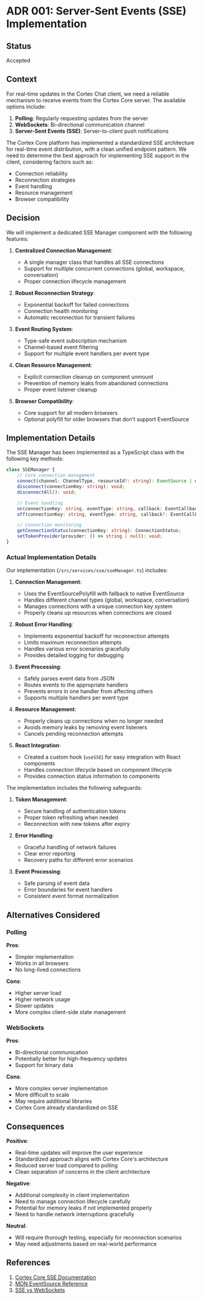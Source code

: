 # ADR 001: Server-Sent Events (SSE) Implementation

## Status

Accepted

## Context

For real-time updates in the Cortex Chat client, we need a reliable mechanism to receive events from the Cortex Core server. The available options include:

1. **Polling**: Regularly requesting updates from the server
2. **WebSockets**: Bi-directional communication channel
3. **Server-Sent Events (SSE)**: Server-to-client push notifications

The Cortex Core platform has implemented a standardized SSE architecture for real-time event distribution, with a clean unified endpoint pattern. We need to determine the best approach for implementing SSE support in the client, considering factors such as:

- Connection reliability
- Reconnection strategies
- Event handling
- Resource management
- Browser compatibility

## Decision

We will implement a dedicated SSE Manager component with the following features:

1. **Centralized Connection Management**:

    - A single manager class that handles all SSE connections
    - Support for multiple concurrent connections (global, workspace, conversation)
    - Proper connection lifecycle management

2. **Robust Reconnection Strategy**:

    - Exponential backoff for failed connections
    - Connection health monitoring
    - Automatic reconnection for transient failures

3. **Event Routing System**:

    - Type-safe event subscription mechanism
    - Channel-based event filtering
    - Support for multiple event handlers per event type

4. **Clean Resource Management**:

    - Explicit connection cleanup on component unmount
    - Prevention of memory leaks from abandoned connections
    - Proper event listener cleanup

5. **Browser Compatibility**:
    - Core support for all modern browsers
    - Optional polyfill for older browsers that don't support EventSource

## Implementation Details

The SSE Manager has been implemented as a TypeScript class with the following key methods:

```typescript
class SSEManager {
    // Core connection management
    connect(channel: ChannelType, resourceId?: string): EventSource | null;
    disconnect(connectionKey: string): void;
    disconnectAll(): void;

    // Event handling
    on(connectionKey: string, eventType: string, callback: EventCallback): void;
    off(connectionKey: string, eventType: string, callback?: EventCallback): void;

    // Connection monitoring
    getConnectionStatus(connectionKey: string): ConnectionStatus;
    setTokenProvider(provider: () => string | null): void;
}
```

### Actual Implementation Details

Our implementation (`/src/services/sse/sseManager.ts`) includes:

1. **Connection Management**:

    - Uses the EventSourcePolyfill with fallback to native EventSource
    - Handles different channel types (global, workspace, conversation)
    - Manages connections with a unique connection key system
    - Properly cleans up resources when connections are closed

2. **Robust Error Handling**:

    - Implements exponential backoff for reconnection attempts
    - Limits maximum reconnection attempts
    - Handles various error scenarios gracefully
    - Provides detailed logging for debugging

3. **Event Processing**:

    - Safely parses event data from JSON
    - Routes events to the appropriate handlers
    - Prevents errors in one handler from affecting others
    - Supports multiple handlers per event type

4. **Resource Management**:

    - Properly cleans up connections when no longer needed
    - Avoids memory leaks by removing event listeners
    - Cancels pending reconnection attempts

5. **React Integration**:
    - Created a custom hook (`useSSE`) for easy integration with React components
    - Handles connection lifecycle based on component lifecycle
    - Provides connection status information to components

The implementation includes the following safeguards:

1. **Token Management**:

    - Secure handling of authentication tokens
    - Proper token refreshing when needed
    - Reconnection with new tokens after expiry

2. **Error Handling**:

    - Graceful handling of network failures
    - Clear error reporting
    - Recovery paths for different error scenarios

3. **Event Processing**:
    - Safe parsing of event data
    - Error boundaries for event handlers
    - Consistent event format normalization

## Alternatives Considered

### Polling

**Pros**:

- Simpler implementation
- Works in all browsers
- No long-lived connections

**Cons**:

- Higher server load
- Higher network usage
- Slower updates
- More complex client-side state management

### WebSockets

**Pros**:

- Bi-directional communication
- Potentially better for high-frequency updates
- Support for binary data

**Cons**:

- More complex server implementation
- More difficult to scale
- May require additional libraries
- Cortex Core already standardized on SSE

## Consequences

**Positive**:

- Real-time updates will improve the user experience
- Standardized approach aligns with Cortex Core's architecture
- Reduced server load compared to polling
- Clean separation of concerns in the client architecture

**Negative**:

- Additional complexity in client implementation
- Need to manage connection lifecycle carefully
- Potential for memory leaks if not implemented properly
- Need to handle network interruptions gracefully

**Neutral**:

- Will require thorough testing, especially for reconnection scenarios
- May need adjustments based on real-world performance

## References

1. [Cortex Core SSE Documentation](../../../cortex-core/docs/SSE.md)
2. [MDN EventSource Reference](https://developer.mozilla.org/en-US/docs/Web/API/EventSource)
3. [SSE vs WebSockets](https://developer.mozilla.org/en-US/docs/Web/API/Server-sent_events/Using_server-sent_events#EventSource_versus_WebSockets)
